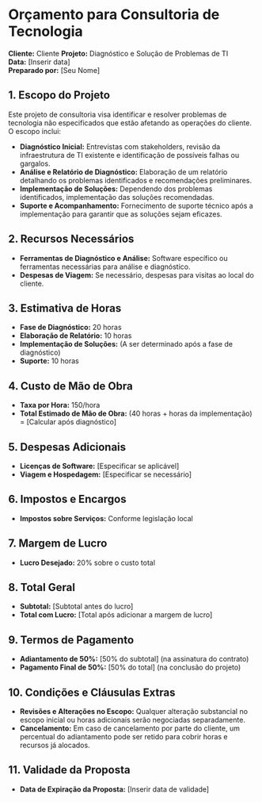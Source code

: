 # Orçamento para Consultoria de Tecnologia

**Cliente:** Cliente 
**Projeto:** Diagnóstico e Solução de Problemas de TI  
**Data:** [Inserir data]  
**Preparado por:** [Seu Nome]

## 1. Escopo do Projeto
Este projeto de consultoria visa identificar e resolver problemas de tecnologia não especificados que estão afetando as operações do cliente. O escopo inclui:

- **Diagnóstico Inicial:** Entrevistas com stakeholders, revisão da infraestrutura de TI existente e identificação de possíveis falhas ou gargalos.
- **Análise e Relatório de Diagnóstico:** Elaboração de um relatório detalhando os problemas identificados e recomendações preliminares.
- **Implementação de Soluções:** Dependendo dos problemas identificados, implementação das soluções recomendadas.
- **Suporte e Acompanhamento:** Fornecimento de suporte técnico após a implementação para garantir que as soluções sejam eficazes.

## 2. Recursos Necessários
- **Ferramentas de Diagnóstico e Análise:** Software específico ou ferramentas necessárias para análise e diagnóstico.
- **Despesas de Viagem:** Se necessário, despesas para visitas ao local do cliente.

## 3. Estimativa de Horas
- **Fase de Diagnóstico:** 20 horas
- **Elaboração de Relatório:** 10 horas
- **Implementação de Soluções:** (A ser determinado após a fase de diagnóstico)
- **Suporte:** 10 horas

## 4. Custo de Mão de Obra
- **Taxa por Hora:** 150/hora
- **Total Estimado de Mão de Obra:** (40 horas + horas da implementação) = [Calcular após diagnóstico]

## 5. Despesas Adicionais
- **Licenças de Software:** [Especificar se aplicável]
- **Viagem e Hospedagem:** [Especificar se necessário]

## 6. Impostos e Encargos
- **Impostos sobre Serviços:** Conforme legislação local

## 7. Margem de Lucro
- **Lucro Desejado:** 20% sobre o custo total

## 8. Total Geral
- **Subtotal:** [Subtotal antes do lucro]
- **Total com Lucro:** [Total após adicionar a margem de lucro]

## 9. Termos de Pagamento
- **Adiantamento de 50%:** [50% do subtotal] (na assinatura do contrato)
- **Pagamento Final de 50%:** [50% do total] (na conclusão do projeto)

## 10. Condições e Cláusulas Extras
- **Revisões e Alterações no Escopo:** Qualquer alteração substancial no escopo inicial ou horas adicionais serão negociadas separadamente.
- **Cancelamento:** Em caso de cancelamento por parte do cliente, um percentual do adiantamento pode ser retido para cobrir horas e recursos já alocados.

## 11. Validade da Proposta
- **Data de Expiração da Proposta:** [Inserir data de validade]
